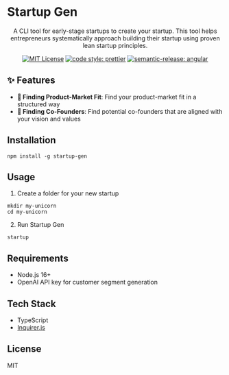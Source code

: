 # Startup Gen

<div align="center">

A CLI tool for early-stage startups to create your startup. This tool helps entrepreneurs systematically approach building their startup using proven lean startup principles.

[![MIT License](https://img.shields.io/badge/License-MIT-green.svg)](https://choosealicense.com/licenses/mit/)
[![code style: prettier](https://img.shields.io/badge/code_style-prettier-ff69b4.svg?style=flat-square)](https://github.com/prettier/prettier)
[![semantic-release: angular](https://img.shields.io/badge/semantic--release-angular-e10079?logo=semantic-release)](https://github.com/semantic-release/semantic-release)

</div>

## ✨ Features

- **📱 Finding Product-Market Fit**: Find your product-market fit in a structured way
- **🧍 Finding Co-Founders**: Find potential co-founders that are aligned with your vision and values

## Installation

```
npm install -g startup-gen
```

## Usage

1. Create a folder for your new startup

```
mkdir my-unicorn
cd my-unicorn
```

2. Run Startup Gen

```
startup
```

## Requirements

- Node.js 16+
- OpenAI API key for customer segment generation

## Tech Stack
- TypeScript
- [Inquirer.js](https://github.com/SBoudrias/Inquirer.js)

## License

MIT
